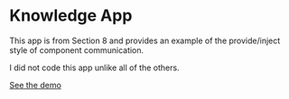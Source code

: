 # Knowledge App

This app is from Section 8 and provides an example of the provide/inject style of component communication.

I did not code this app unlike all of the others.

[See the demo](https://knowledge-app--udemy-vue3.netlify.app/)
